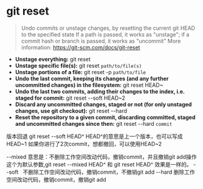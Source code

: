 # git reset
> Undo commits or unstage changes, by resetting the current git HEAD to the specified state
> If a path is passed, it works as "unstage"; if a commit hash or branch is passed, it works as "uncommit"
> More information: <https://git-scm.com/docs/git-reset>
- **Unstage everything:**
git reset
- **Unstage specific file(s):**
git reset `path/to/file(s)`
- **Unstage portions of a file:**
git reset -p `path/to/file`
- **Undo the last commit, keeping its changes (and any further uncommitted changes) in the filesystem:**
git reset HEAD~
- **Undo the last two commits, adding their changes to the index, i.e. staged for commit:**
git reset --soft HEAD~2
- **Discard any uncommitted changes, staged or not (for only unstaged changes, use git checkout):**
git reset --hard
- **Reset the repository to a given commit, discarding committed, staged and uncommitted changes since then:**
git reset --hard `commit`

版本回退
git reset --soft HEAD^
HEAD^的意思是上一个版本，也可以写成HEAD~1
如果你进行了2次commit，想都撤回，可以使用HEAD~2

--mixed
意思是：不删除工作空间改动代码，撤销commit，并且撤销git add操作
这个为默认参数,git reset --mixed HEAD^ 和 git reset HEAD^ 效果是一样的。
--soft  
不删除工作空间改动代码，撤销commit，不撤销git add
--hard
删除工作空间改动代码，撤销commit，撤销git add
